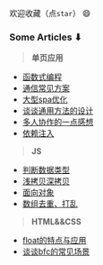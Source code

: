 

欢迎收藏（点`star`） 😄 

 
###  Some Articles ⬇︎

> <b>单页应用</b>

- [函数式编程](https://github.com/seven654321/blog/issues/1)
- [通信常见方案](https://github.com/seven654321/blog/issues/1)
- [大型spa优化](https://github.com/seven654321/blog/issues/1)
- [谈谈通用方法的设计](https://github.com/seven654321/blog/issues/1)
- [多人协作的一点感想](https://github.com/seven654321/blog/issues/1)
- [依赖注入](https://github.com/seven654321/blog/issues/1)    


> <b>JS</b>

- [判断数据类型](https://github.com/seven654321/blog/issues/1)    
- [浅拷贝深拷贝](https://github.com/seven654321/blog/issues/1)   
- [面向对象](https://github.com/seven654321/blog/issues/1)    
- [数组去重、打乱](https://github.com/seven654321/blog/issues/1)    

> <b>HTML&&CSS</b>
- [ float的特点与应用](https://github.com/seven654321/blog/issues/1) 
- [谈谈bfc的常见场景](https://github.com/seven654321/blog/issues/1)     







